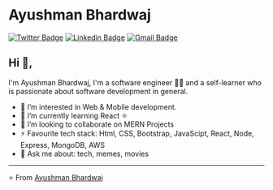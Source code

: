 # Ayushman Bhardwaj
[![Twitter Badge](https://img.shields.io/badge/-@AyushmanBhardwaj-1ca0f1?style=flat-square&labelColor=1ca0f1&logo=twitter&logoColor=white&link=https://twitter.com/ashbh_dhp14)](https://twitter.com/ashbh_dhp14) 
[![Linkedin Badge](https://img.shields.io/badge/-AyushmanBhardwaj-blue?style=flat-square&logo=Linkedin&logoColor=white&link=https://www.linkedin.com/in/ayushman-bhardwaj/)](https://www.linkedin.com/in/ayushman-bhardwaj/)
[![Gmail Badge](https://img.shields.io/badge/-ayushmanbhardwaj3@gmail.com-c14438?style=flat-square&logo=Gmail&logoColor=white&link=mailto:ayushmanbhardwaj3@gmail.com)](mailto:ayushmanbhardwaj3@gmail.com)

## Hi 👋, 
I'm Ayushman Bhardwaj, I'm a software engineer 👨‍💻 and a self-learner who is passionate about software development in general.

- 👀 I’m interested in Web & Mobile development.
- 🌱 I’m currently learning React ⚛
- 💞️ I’m looking to collaborate on MERN Projects
- ⚡ Favourite tech stack: Html, CSS, Bootstrap, JavaScipt, React, Node, Express, MongoDB, AWS
- 💬 Ask me about: tech, memes, movies

---
⭐️ From [Ayushman Bhardwaj](https://github.com/ayushmanbh)

<!---
ayushmanbh/ayushmanbh is a ✨ special ✨ repository because its `README.md` (this file) appears on your GitHub profile.
You can click the Preview link to take a look at your changes.
--->
